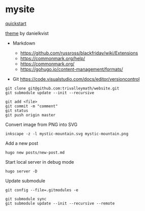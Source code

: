 # mysite

[quickstart](https://gohugo.io/getting-started/quick-start/)

[theme](https://github.com/danielkvist/hugo-terrassa-theme) by danielkvist

+ Markdown
  + https://github.com/russross/blackfriday/wiki/Extensions
  + https://commonmark.org/help/
  + https://commonmark.org/
  + https://gohugo.io/content-management/formats/

+ Git
https://code.visualstudio.com/docs/editor/versioncontrol


```
git clone git@github.com:trivalleymath/website.git
git submodule update --init --recursive

git add <file>
git commit -m "comment"
git status
git push origin master

```

Convert image from PNG into SVG

```
inkscape -z -l mystic-mountain.svg mystic-mountain.png
```

Add a new post

```
hugo new posts/new-post.md
```

Start local server in debug mode
```
hugo server -D
```

Update submodule

```
git config --file=.gitmodules -e

git submodule sync
git submodule update --init --recursive --remote
```